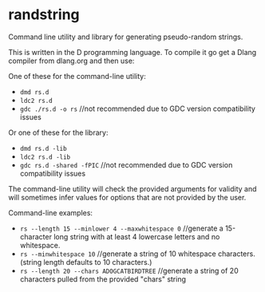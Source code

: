 # randstring
Command line utility and library for generating pseudo-random strings.

This is written in the D programming language. To compile it go get a Dlang compiler from dlang.org and then use:

One of these for the command-line utility:
- `dmd rs.d`
- `ldc2 rs.d`
- `gdc ./rs.d -o rs` //not recommended due to GDC version compatibility issues

Or one of these for the library:
- `dmd rs.d -lib`
- `ldc2 rs.d -lib`
- `gdc rs.d -shared -fPIC` //not recommended due to GDC version compatibility issues

The command-line utility will check the provided arguments for validity and will sometimes infer values for options that are not provided by the user.

Command-line examples:
- `rs --length 15 --minlower 4 --maxwhitespace 0` //generate a 15-character long string with at least 4 lowercase letters and no whitespace.
- `rs --minwhitespace 10` //generate a string of 10 whitespace characters. (string length defaults to 10 characters.)
- `rs --length 20 --chars ADOGCATBIRDTREE` //generate a string of 20 characters pulled from the provided "chars" string
